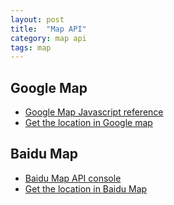 ```yaml
---
layout: post
title:  "Map API"
category: map api
tags: map
---
```



## Google Map
 * [Google Map Javascript reference][google_map_javascript]
 * [Get the location in Google map][google_map_latlng]


## Baidu Map
 * [Baidu Map API console][baidu_map_console]
 * [Get the location in Baidu Map][baidu_map_latlng]


[google_map_latlng]: http://universimmedia.pagesperso-orange.fr/geo/loc.htm
[google_map_javascript]: https://developers.google.com/maps/documentation/javascript/tutorial

[baidu_map_console]: http://lbsyun.baidu.com/apiconsole/key
[baidu_map_latlng]: http://api.map.baidu.com/lbsapi/getpoint/
